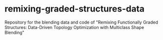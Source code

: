 # remixing-graded-structures-data
 Repository for the blending data and code of "Remixing Functionally Graded Structures: Data-Driven Topology Optimization with Multiclass Shape Blending"
